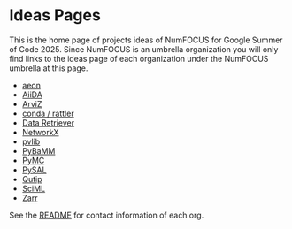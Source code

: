 # Ideas Pages

This is the home page of projects ideas of NumFOCUS for Google Summer of Code 2025.
Since NumFOCUS is an umbrella organization you will only find links to the ideas
page of each organization under the NumFOCUS umbrella at this page.

- [aeon](https://github.com/aeon-toolkit/aeon-admin/blob/main/gsoc/gsoc-2025-projects.md)
- [AiiDA](https://github.com/aiidateam/aiida-core/wiki/GSoC-2025-Projects)
- [ArviZ](https://github.com/arviz-devs/arviz/wiki/GsoC-2025-projects)
- [conda / rattler](https://github.com/conda/rattler/issues/1058)
- [Data Retriever](https://github.com/weecology/retriever/wiki/GSoC-2025-Project-Ideas)
- [NetworkX](https://networkx.org/documentation/latest/developer/projects.html)
- [pvlib](https://github.com/pvlib/pvlib-python/wiki/GSoC-2025-Projects)
- [PyBaMM](https://pybamm.org/gsoc/2025/)
- [PyMC](https://github.com/pymc-devs/pymc/wiki/GSoC-2025-projects)
- [PySAL](https://github.com/pysal/pysal/wiki/Google-Summer-of-Code-2025)
- [Qutip](https://github.com/qutip/qutip/wiki//Google-Summer-of-Code-2025)
- [SciML](https://sciml.ai/dev/#google_summer_of_code)
- [Zarr](https://github.com/zarr-developers/gsoc/blob/main/2025/ideas-list.md)


See the [README](https://github.com/numfocus/gsoc/blob/master/README.md#organizations-confirmed-under-numfocus-umbrella) for contact information of each org.
